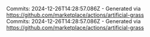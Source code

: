 Commits: 2024-12-26T14:28:57.086Z - Generated via https://github.com/marketplace/actions/artificial-grass
<br>
Commits: 2024-12-26T14:28:57.086Z - Generated via https://github.com/marketplace/actions/artificial-grass
<br>
